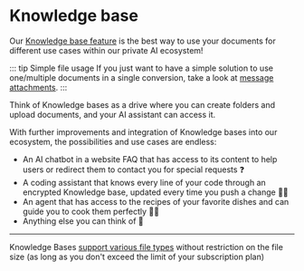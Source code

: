 # Knowledge base

Our [Knowledge base feature](https://chat.libertai.io/#/knowledge-base) is the best way to use your documents for
different use cases within our private AI ecosystem!

::: tip Simple file usage
If you just want to have a simple solution to use one/multiple documents in a single conversion, take a look
at [message attachments](./message-attachment.md).
:::

Think of Knowledge bases as a drive where you can create folders and upload documents, and your AI assistant can access
it.

With further improvements and integration of Knowledge bases into our ecosystem, the possibilities and use cases are
endless:

- An AI chatbot in a website FAQ that has access to its content to help users or redirect them to contact you for
  special requests ❓
- A coding assistant that knows every line of your code through an encrypted Knowledge base, updated every
  time you push a change 👩‍💻
- An agent that has access to the recipes of your favorite dishes and can guide you to cook them perfectly 👨‍🍳
- Anything else you can think of 🚀

---
Knowledge Bases [support various file types](./file-types.md) without restriction on the file size (as long as you don't
exceed the limit of your subscription plan)
